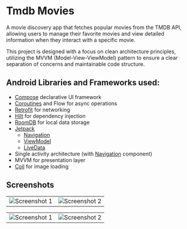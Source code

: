 # Tmdb Movies
A movie discovery app that fetches popular movies from the TMDB API, allowing users to 
manage their favorite movies and view detailed information when they interact with a specific movie.

This project is designed with a focus on clean architecture principles, utilizing the MVVM (Model-View-ViewModel) pattern to ensure a clear separation of concerns and maintainable code structure.

## Android Libraries and Frameworks used:

- [Compose](https://example.com](https://developer.android.com/compose)) declarative UI framework
- [Coroutines](https://kotlinlang.org/docs/coroutines-overview.html) and Flow for async operations
- [Retrofit](https://square.github.io/retrofit/) for networking
- [Hilt](https://developer.android.com/training/dependency-injection/hilt-android) for dependency injection
- [RoomDB](https://developer.android.com/training/data-storage/room) for local data storage
- [Jetpack](https://developer.android.com/jetpack)
  - [Navigation](https://developer.android.com/develop/ui/compose/navigation)
  - [ViewModel](https://developer.android.com/topic/libraries/architecture/viewmodel)
  - [LiveData](https://developer.android.com/topic/libraries/architecture/livedata)
- Single activity architecture (with [Navigation](https://developer.android.com/guide/navigation) component)
- MVVM for presentation layer
- [Coil](https://github.com/coil-kt/coil) for image loading

## Screenshots

<table>
  <tr>
    <td><img src="https://github.com/user-attachments/assets/4ca0f59a-e1b1-4b27-b061-da4ee02b31b3" alt="Screenshot 1" ></td>
    <td><img src="https://github.com/user-attachments/assets/52abef09-6b84-407b-b9ba-b30adf1d5c08" alt="Screenshot 2" ></td>
  </tr>
</table>

<table>
  <tr>
    <td><img src="https://github.com/user-attachments/assets/2794f64c-859f-44ff-bef0-a1c1fe3de2d2" alt="Screenshot 1" ></td>
    <td><img src="https://github.com/user-attachments/assets/5bafd2f9-7208-4250-878f-d6c55d1d1967" alt="Screenshot 2" ></td>
  </tr>
</table>



